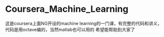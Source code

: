 # Coursera_Machine_Learning
这是coursera上面NG开设的machine learning的一门课，有完整的代码和讲义，代码是用octave编的，当然matlab也可以用的
希望能帮助到大家了
